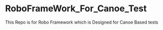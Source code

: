 # RoboFrameWork_For_Canoe_Test
This Repo is for Robo Framework which is Designed for Canoe Based tests
